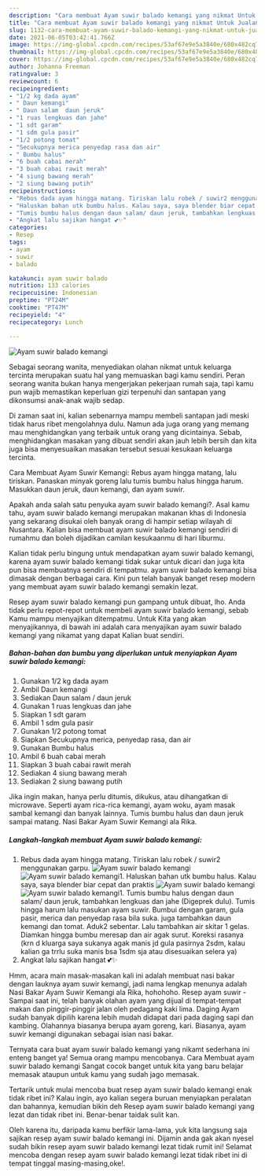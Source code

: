 ```yaml
---
description: "Cara membuat Ayam suwir balado kemangi yang nikmat Untuk Jualan"
title: "Cara membuat Ayam suwir balado kemangi yang nikmat Untuk Jualan"
slug: 1132-cara-membuat-ayam-suwir-balado-kemangi-yang-nikmat-untuk-jualan
date: 2021-06-05T03:42:41.766Z
image: https://img-global.cpcdn.com/recipes/53af67e9e5a3840e/680x482cq70/ayam-suwir-balado-kemangi-foto-resep-utama.jpg
thumbnail: https://img-global.cpcdn.com/recipes/53af67e9e5a3840e/680x482cq70/ayam-suwir-balado-kemangi-foto-resep-utama.jpg
cover: https://img-global.cpcdn.com/recipes/53af67e9e5a3840e/680x482cq70/ayam-suwir-balado-kemangi-foto-resep-utama.jpg
author: Johanna Freeman
ratingvalue: 3
reviewcount: 6
recipeingredient:
- "1/2 kg dada ayam"
- " Daun kemangi"
- " Daun salam  daun jeruk"
- "1 ruas lengkuas dan jahe"
- "1 sdt garam"
- "1 sdm gula pasir"
- "1/2 potong tomat"
- "Secukupnya merica penyedap rasa dan air"
- " Bumbu halus"
- "6 buah cabai merah"
- "3 buah cabai rawit merah"
- "4 siung bawang merah"
- "2 siung bawang putih"
recipeinstructions:
- "Rebus dada ayam hingga matang. Tiriskan lalu robek / suwir2 menggunakan garpu."
- "Haluskan bahan utk bumbu halus. Kalau saya, saya blender biar cepat dan praktis"
- "Tumis bumbu halus dengan daun salam/ daun jeruk, tambahkan lengkuas dan jahe (Digeprek dulu). Tumis hingga harum lalu masukan ayam suwir. Bumbui dengan garam, gula pasir, merica dan penyedap rasa bila suka. juga tambahkan daun kemangi dan tomat. Aduk2 sebentar. Lalu tambahkan air skitar 1 gelas. Diamkan hingga bumbu meresap dan air agak surut. Koreksi rasanya (krn d kluarga saya sukanya agak manis jd gula pasirnya 2sdm, kalau kalian ga trrlu suka manis bsa 1sdm sja atau disesuaikan selera ya)"
- "Angkat lalu sajikan hangat 💕✨"
categories:
- Resep
tags:
- ayam
- suwir
- balado

katakunci: ayam suwir balado 
nutrition: 133 calories
recipecuisine: Indonesian
preptime: "PT24M"
cooktime: "PT47M"
recipeyield: "4"
recipecategory: Lunch

---
```



![Ayam suwir balado kemangi](https://img-global.cpcdn.com/recipes/53af67e9e5a3840e/680x482cq70/ayam-suwir-balado-kemangi-foto-resep-utama.jpg)

Sebagai seorang wanita, menyediakan olahan nikmat untuk keluarga tercinta merupakan suatu hal yang memuaskan bagi kamu sendiri. Peran seorang  wanita bukan hanya mengerjakan pekerjaan rumah saja, tapi kamu pun wajib memastikan keperluan gizi terpenuhi dan santapan yang dikonsumsi anak-anak wajib sedap.

Di zaman  saat ini, kalian sebenarnya mampu membeli santapan jadi meski tidak harus ribet mengolahnya dulu. Namun ada juga orang yang memang mau menghidangkan yang terbaik untuk orang yang dicintainya. Sebab, menghidangkan masakan yang dibuat sendiri akan jauh lebih bersih dan kita juga bisa menyesuaikan masakan tersebut sesuai kesukaan keluarga tercinta. 

Cara Membuat Ayam Suwir Kemangi: Rebus ayam hingga matang, lalu tiriskan. Panaskan minyak goreng lalu tumis bumbu halus hingga harum. Masukkan daun jeruk, daun kemangi, dan ayam suwir.

Apakah anda salah satu penyuka ayam suwir balado kemangi?. Asal kamu tahu, ayam suwir balado kemangi merupakan makanan khas di Indonesia yang sekarang disukai oleh banyak orang di hampir setiap wilayah di Nusantara. Kalian bisa membuat ayam suwir balado kemangi sendiri di rumahmu dan boleh dijadikan camilan kesukaanmu di hari liburmu.

Kalian tidak perlu bingung untuk mendapatkan ayam suwir balado kemangi, karena ayam suwir balado kemangi tidak sukar untuk dicari dan juga kita pun bisa membuatnya sendiri di tempatmu. ayam suwir balado kemangi bisa dimasak dengan berbagai cara. Kini pun telah banyak banget resep modern yang membuat ayam suwir balado kemangi semakin lezat.

Resep ayam suwir balado kemangi pun gampang untuk dibuat, lho. Anda tidak perlu repot-repot untuk membeli ayam suwir balado kemangi, sebab Kamu mampu menyajikan ditempatmu. Untuk Kita yang akan menyajikannya, di bawah ini adalah cara menyajikan ayam suwir balado kemangi yang nikamat yang dapat Kalian buat sendiri.

<!--inarticleads1-->

##### Bahan-bahan dan bumbu yang diperlukan untuk menyiapkan Ayam suwir balado kemangi:

1. Gunakan 1/2 kg dada ayam
1. Ambil  Daun kemangi
1. Sediakan  Daun salam / daun jeruk
1. Gunakan 1 ruas lengkuas dan jahe
1. Siapkan 1 sdt garam
1. Ambil 1 sdm gula pasir
1. Gunakan 1/2 potong tomat
1. Siapkan Secukupnya merica, penyedap rasa, dan air
1. Gunakan  Bumbu halus
1. Ambil 6 buah cabai merah
1. Siapkan 3 buah cabai rawit merah
1. Sediakan 4 siung bawang merah
1. Sediakan 2 siung bawang putih


Jika ingin makan, hanya perlu ditumis, dikukus, atau dihangatkan di microwave. Seperti ayam rica-rica kemangi, ayam woku, ayam masak sambal kemangi dan banyak lainnya. Tumis bumbu halus dan daun jeruk sampai matang. Nasi Bakar Ayam Suwir Kemangi ala Rika. 

<!--inarticleads2-->

##### Langkah-langkah membuat Ayam suwir balado kemangi:

1. Rebus dada ayam hingga matang. Tiriskan lalu robek / suwir2 menggunakan garpu.
<img src="https://img-global.cpcdn.com/steps/b479d23a4a986bfb/160x128cq70/ayam-suwir-balado-kemangi-langkah-memasak-1-foto.jpg" alt="Ayam suwir balado kemangi"><img src="https://img-global.cpcdn.com/steps/21bdfe611503b2f9/160x128cq70/ayam-suwir-balado-kemangi-langkah-memasak-1-foto.jpg" alt="Ayam suwir balado kemangi">1. Haluskan bahan utk bumbu halus. Kalau saya, saya blender biar cepat dan praktis
<img src="https://img-global.cpcdn.com/steps/8c99fb4c2b2d87b8/160x128cq70/ayam-suwir-balado-kemangi-langkah-memasak-2-foto.jpg" alt="Ayam suwir balado kemangi"><img src="https://img-global.cpcdn.com/steps/590224b90658d962/160x128cq70/ayam-suwir-balado-kemangi-langkah-memasak-2-foto.jpg" alt="Ayam suwir balado kemangi">1. Tumis bumbu halus dengan daun salam/ daun jeruk, tambahkan lengkuas dan jahe (Digeprek dulu). Tumis hingga harum lalu masukan ayam suwir. Bumbui dengan garam, gula pasir, merica dan penyedap rasa bila suka. juga tambahkan daun kemangi dan tomat. Aduk2 sebentar. Lalu tambahkan air skitar 1 gelas. Diamkan hingga bumbu meresap dan air agak surut. Koreksi rasanya (krn d kluarga saya sukanya agak manis jd gula pasirnya 2sdm, kalau kalian ga trrlu suka manis bsa 1sdm sja atau disesuaikan selera ya)
1. Angkat lalu sajikan hangat 💕✨


Hmm, acara main masak-masakan kali ini adalah membuat nasi bakar dengan lauknya ayam suwir kemangi, jadi nama lengkap menunya adalah Nasi Bakar Ayam Suwir Kemangi ala Rika, hohohoho. Resep ayam suwir - Sampai saat ini, telah banyak olahan ayam yang dijual di tempat-tempat makan dan pinggir-pinggir jalan oleh pedagang kaki lima. Daging Ayam sudah banyak dipilih karena lebih mudah didapat dari pada daging sapi dan kambing. Olahannya biasanya berupa ayam goreng, kari. Biasanya, ayam suwir kemangi digunakan sebagai isian nasi bakar. 

Ternyata cara buat ayam suwir balado kemangi yang nikamt sederhana ini enteng banget ya! Semua orang mampu mencobanya. Cara Membuat ayam suwir balado kemangi Sangat cocok banget untuk kita yang baru belajar memasak ataupun untuk kamu yang sudah jago memasak.

Tertarik untuk mulai mencoba buat resep ayam suwir balado kemangi enak tidak ribet ini? Kalau ingin, ayo kalian segera buruan menyiapkan peralatan dan bahannya, kemudian bikin deh Resep ayam suwir balado kemangi yang lezat dan tidak ribet ini. Benar-benar taidak sulit kan. 

Oleh karena itu, daripada kamu berfikir lama-lama, yuk kita langsung saja sajikan resep ayam suwir balado kemangi ini. Dijamin anda gak akan nyesel sudah bikin resep ayam suwir balado kemangi lezat tidak rumit ini! Selamat mencoba dengan resep ayam suwir balado kemangi lezat tidak ribet ini di tempat tinggal masing-masing,oke!.

